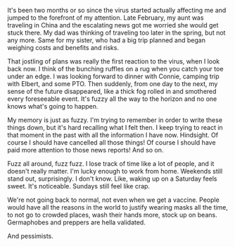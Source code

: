 It's been two months or so since the virus started actually affecting me and jumped to the forefront of my attention. Late February, my aunt was traveling in China and the escalating news got me worried she would get stuck there. My dad was thinking of traveling too later in the spring, but not any more. Same for my sister, who had a big trip planned and began weighing costs and benefits and risks.

That jostling of plans was really the first reaction to the virus, when I look back now. I think of the bunching ruffles on a rug when you catch your toe under an edge. I was looking forward to dinner with Connie, camping trip with Elbert, and some PTO. Then suddenly, from one day to the next, my sense of the future disappeared, like a thick fog rolled in and smothered every foreseeable event. It's fuzzy all the way to the horizon and no one knows what's going to happen.

My memory is just as fuzzy. I'm trying to remember in order to write these things down, but it's hard recalling what I felt then. I keep trying to react in that moment in the past with all the information I have now. Hindsight. Of course I should have cancelled all those things! Of course I should have paid more attention to those news reports! And so on.

Fuzz all around, fuzz fuzz. I lose track of time like a lot of people, and it doesn't really matter. I'm lucky enough to work from home. Weekends still stand out, surprisingly. I don't know. Like, waking up on a Saturday feels sweet. It's noticeable. Sundays still feel like crap.

We're not going back to normal, not even when we get a vaccine. People would have all the reasons in the world to justify wearing masks all the time, to not go to crowded places, wash their hands more, stock up on beans. Germaphobes and preppers are hella validated.

And pessimists.

